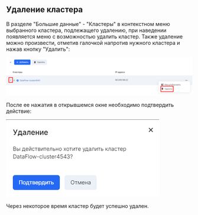 ## Удаление кластера

В разделе "Большие данные" - "Кластеры" в контекстном меню выбранного кластера, подлежащего удалению, при наведении появляется меню с возможностью удалить кластер. Также удаление можно произвести, отметив галочкой напротив нужного кластера и нажав кнопку "Удалить":

![](./assets/1601709168433-9.png)

После ее нажатия в открывшемся окне необходимо подтвердить действие:

![](./assets/1601709189876-10.png)

Через некоторое время кластер будет успешно удален.
